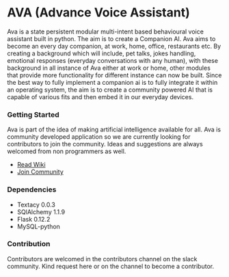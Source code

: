 # AVA (Advance Voice Assistant)
Ava is a state persistent modular multi-intent based behavioural voice assistant built in python.
The aim is to create a Companion AI. Ava aims to become an every day companion, at work, home, office, restaurants etc. By creating a background which will include, pet talks, jokes handling, emotional responses (everyday conversations with any human), with these background in all instance of Ava either at work or home, other modules that provide more functionality for different instance can now be built. Since the best way to fully implement a companion ai is to fully integrate it within an operating system, the aim is to create a community powered AI that is capable of various fits and then embed it in our everyday devices.
### Getting Started
Ava is part of the idea of making artificial intelligence available for all. Ava is community developed application so we are currently looking for contributors to join the community. Ideas and suggestions are always welcomed from non programmers as well.

- [Read Wiki](http://google.com)
- [Join Community](http://google.com)

### Dependencies
- Textacy 0.0.3 
- SQlAlchemy 1.1.9
- Flask 0.12.2
- MySQL-python

### Contribution
Contributors are welcomed in the contributors channel on the slack community. Kind request here or on the channel to become a contributor.

